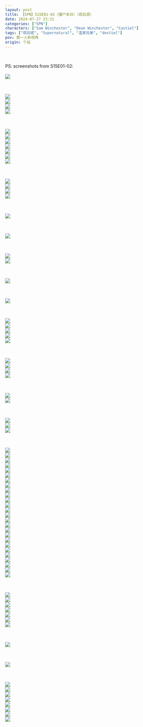 ```yaml
---
layout: post
title: 【SPN】S15E01-02（僵尸末日）（观后感）
date: 2024-07-27 23:31
categories: ["SPN"]
characters: ["Sam Winchester", "Dean Winchester", "Castiel"]
tags: ["观后感", "Supernatural", "温家兄弟", "destiel"]
pov: 第一人称视角
origin: 个站
---
```


<br>

PS: screenshots from S15E01-02:
<br><br>
![](https://raw.githubusercontent.com/junesirius/junesirius.github.io/master/assets/images/SPN/S15/2024-07-27-SPN-1501-1.jpg)
<br>

<br><br>
![](https://raw.githubusercontent.com/junesirius/junesirius.github.io/master/assets/images/SPN/S15/2024-07-27-SPN-1501-2.jpg)
<br>
![](https://raw.githubusercontent.com/junesirius/junesirius.github.io/master/assets/images/SPN/S15/2024-07-27-SPN-1501-3.jpg)
<br>
![](https://raw.githubusercontent.com/junesirius/junesirius.github.io/master/assets/images/SPN/S15/2024-07-27-SPN-1501-4.jpg)
<br>
![](https://raw.githubusercontent.com/junesirius/junesirius.github.io/master/assets/images/SPN/S15/2024-07-27-SPN-1501-5.jpg)
<br>

<br><br>
![](https://raw.githubusercontent.com/junesirius/junesirius.github.io/master/assets/images/SPN/S15/2024-07-27-SPN-1501-6.jpg)
<br>
![](https://raw.githubusercontent.com/junesirius/junesirius.github.io/master/assets/images/SPN/S15/2024-07-27-SPN-1501-7.jpg)
<br>
![](https://raw.githubusercontent.com/junesirius/junesirius.github.io/master/assets/images/SPN/S15/2024-07-27-SPN-1501-8.jpg)
<br>
![](https://raw.githubusercontent.com/junesirius/junesirius.github.io/master/assets/images/SPN/S15/2024-07-27-SPN-1501-9.jpg)
<br>
![](https://raw.githubusercontent.com/junesirius/junesirius.github.io/master/assets/images/SPN/S15/2024-07-27-SPN-1501-10.jpg)
<br>
![](https://raw.githubusercontent.com/junesirius/junesirius.github.io/master/assets/images/SPN/S15/2024-07-27-SPN-1501-11.jpg)
<br>
![](https://raw.githubusercontent.com/junesirius/junesirius.github.io/master/assets/images/SPN/S15/2024-07-27-SPN-1501-12.jpg)
<br>

<br><br>
![](https://raw.githubusercontent.com/junesirius/junesirius.github.io/master/assets/images/SPN/S15/2024-07-27-SPN-1501-13.jpg)
<br>
![](https://raw.githubusercontent.com/junesirius/junesirius.github.io/master/assets/images/SPN/S15/2024-07-27-SPN-1501-14.jpg)
<br>
![](https://raw.githubusercontent.com/junesirius/junesirius.github.io/master/assets/images/SPN/S15/2024-07-27-SPN-1501-15.jpg)
<br>
![](https://raw.githubusercontent.com/junesirius/junesirius.github.io/master/assets/images/SPN/S15/2024-07-27-SPN-1501-16.jpg)
<br>

<br><br>
![](https://raw.githubusercontent.com/junesirius/junesirius.github.io/master/assets/images/SPN/S15/2024-07-27-SPN-1501-17.jpg)
<br>

<br><br>
![](https://raw.githubusercontent.com/junesirius/junesirius.github.io/master/assets/images/SPN/S15/2024-07-27-SPN-1501-18.jpg)
<br>

<br><br>
![](https://raw.githubusercontent.com/junesirius/junesirius.github.io/master/assets/images/SPN/S15/2024-07-27-SPN-1501-19.jpg)
<br>
![](https://raw.githubusercontent.com/junesirius/junesirius.github.io/master/assets/images/SPN/S15/2024-07-27-SPN-1501-20.jpg)
<br>

<br><br>
![](https://raw.githubusercontent.com/junesirius/junesirius.github.io/master/assets/images/SPN/S15/2024-07-27-SPN-1501-21.jpg)
<br>

<br><br>
![](https://raw.githubusercontent.com/junesirius/junesirius.github.io/master/assets/images/SPN/S15/2024-07-27-SPN-1501-22.jpg)
<br>

<br><br>
![](https://raw.githubusercontent.com/junesirius/junesirius.github.io/master/assets/images/SPN/S15/2024-07-27-SPN-1501-23.jpg)
<br>
![](https://raw.githubusercontent.com/junesirius/junesirius.github.io/master/assets/images/SPN/S15/2024-07-27-SPN-1501-24.jpg)
<br>
![](https://raw.githubusercontent.com/junesirius/junesirius.github.io/master/assets/images/SPN/S15/2024-07-27-SPN-1501-25.jpg)
<br>
![](https://raw.githubusercontent.com/junesirius/junesirius.github.io/master/assets/images/SPN/S15/2024-07-27-SPN-1501-26.jpg)
<br>
![](https://raw.githubusercontent.com/junesirius/junesirius.github.io/master/assets/images/SPN/S15/2024-07-27-SPN-1501-27.jpg)
<br>

<br><br>
![](https://raw.githubusercontent.com/junesirius/junesirius.github.io/master/assets/images/SPN/S15/2024-07-27-SPN-1501-28.jpg)
<br>
![](https://raw.githubusercontent.com/junesirius/junesirius.github.io/master/assets/images/SPN/S15/2024-07-27-SPN-1501-29.jpg)
<br>
![](https://raw.githubusercontent.com/junesirius/junesirius.github.io/master/assets/images/SPN/S15/2024-07-27-SPN-1501-30.jpg)
<br>
![](https://raw.githubusercontent.com/junesirius/junesirius.github.io/master/assets/images/SPN/S15/2024-07-27-SPN-1501-31.jpg)
<br>

<br><br>
![](https://raw.githubusercontent.com/junesirius/junesirius.github.io/master/assets/images/SPN/S15/2024-07-27-SPN-1501-32.jpg)
<br>
![](https://raw.githubusercontent.com/junesirius/junesirius.github.io/master/assets/images/SPN/S15/2024-07-27-SPN-1501-33.jpg)
<br>

<br><br>
![](https://raw.githubusercontent.com/junesirius/junesirius.github.io/master/assets/images/SPN/S15/2024-07-27-SPN-1502-1.jpg)
<br>
![](https://raw.githubusercontent.com/junesirius/junesirius.github.io/master/assets/images/SPN/S15/2024-07-27-SPN-1502-2.jpg)
<br>
![](https://raw.githubusercontent.com/junesirius/junesirius.github.io/master/assets/images/SPN/S15/2024-07-27-SPN-1502-3.jpg)
<br>

<br><br>
![](https://raw.githubusercontent.com/junesirius/junesirius.github.io/master/assets/images/SPN/S15/2024-07-27-SPN-1502-5.jpg)
<br>
![](https://raw.githubusercontent.com/junesirius/junesirius.github.io/master/assets/images/SPN/S15/2024-07-27-SPN-1502-6.jpg)
<br>
![](https://raw.githubusercontent.com/junesirius/junesirius.github.io/master/assets/images/SPN/S15/2024-07-27-SPN-1502-7.jpg)
<br>
![](https://raw.githubusercontent.com/junesirius/junesirius.github.io/master/assets/images/SPN/S15/2024-07-27-SPN-1502-8.jpg)
<br>
![](https://raw.githubusercontent.com/junesirius/junesirius.github.io/master/assets/images/SPN/S15/2024-07-27-SPN-1502-9.jpg)
<br>
![](https://raw.githubusercontent.com/junesirius/junesirius.github.io/master/assets/images/SPN/S15/2024-07-27-SPN-1502-10.jpg)
<br>
![](https://raw.githubusercontent.com/junesirius/junesirius.github.io/master/assets/images/SPN/S15/2024-07-27-SPN-1502-11.jpg)
<br>
![](https://raw.githubusercontent.com/junesirius/junesirius.github.io/master/assets/images/SPN/S15/2024-07-27-SPN-1502-12.jpg)
<br>
![](https://raw.githubusercontent.com/junesirius/junesirius.github.io/master/assets/images/SPN/S15/2024-07-27-SPN-1502-13.jpg)
<br>
![](https://raw.githubusercontent.com/junesirius/junesirius.github.io/master/assets/images/SPN/S15/2024-07-27-SPN-1502-14.jpg)
<br>
![](https://raw.githubusercontent.com/junesirius/junesirius.github.io/master/assets/images/SPN/S15/2024-07-27-SPN-1502-15.jpg)
<br>
![](https://raw.githubusercontent.com/junesirius/junesirius.github.io/master/assets/images/SPN/S15/2024-07-27-SPN-1502-16.jpg)
<br>
![](https://raw.githubusercontent.com/junesirius/junesirius.github.io/master/assets/images/SPN/S15/2024-07-27-SPN-1502-17.jpg)
<br>
![](https://raw.githubusercontent.com/junesirius/junesirius.github.io/master/assets/images/SPN/S15/2024-07-27-SPN-1502-18.jpg)
<br>
![](https://raw.githubusercontent.com/junesirius/junesirius.github.io/master/assets/images/SPN/S15/2024-07-27-SPN-1502-19.jpg)
<br>
![](https://raw.githubusercontent.com/junesirius/junesirius.github.io/master/assets/images/SPN/S15/2024-07-27-SPN-1502-20.jpg)
<br>
![](https://raw.githubusercontent.com/junesirius/junesirius.github.io/master/assets/images/SPN/S15/2024-07-27-SPN-1502-21.jpg)
<br>
![](https://raw.githubusercontent.com/junesirius/junesirius.github.io/master/assets/images/SPN/S15/2024-07-27-SPN-1502-22.jpg)
<br>
![](https://raw.githubusercontent.com/junesirius/junesirius.github.io/master/assets/images/SPN/S15/2024-07-27-SPN-1502-23.jpg)
<br>
![](https://raw.githubusercontent.com/junesirius/junesirius.github.io/master/assets/images/SPN/S15/2024-07-27-SPN-1502-24.jpg)
<br>
![](https://raw.githubusercontent.com/junesirius/junesirius.github.io/master/assets/images/SPN/S15/2024-07-27-SPN-1502-25.jpg)
<br>
![](https://raw.githubusercontent.com/junesirius/junesirius.github.io/master/assets/images/SPN/S15/2024-07-27-SPN-1502-26.jpg)
<br>
![](https://raw.githubusercontent.com/junesirius/junesirius.github.io/master/assets/images/SPN/S15/2024-07-27-SPN-1502-27.jpg)
<br>
![](https://raw.githubusercontent.com/junesirius/junesirius.github.io/master/assets/images/SPN/S15/2024-07-27-SPN-1502-28.jpg)
<br>
![](https://raw.githubusercontent.com/junesirius/junesirius.github.io/master/assets/images/SPN/S15/2024-07-27-SPN-1502-29.jpg)
<br>
![](https://raw.githubusercontent.com/junesirius/junesirius.github.io/master/assets/images/SPN/S15/2024-07-27-SPN-1502-30.jpg)
<br>

<br><br>
![](https://raw.githubusercontent.com/junesirius/junesirius.github.io/master/assets/images/SPN/S15/2024-07-27-SPN-1502-4.jpg)
<br>
![](https://raw.githubusercontent.com/junesirius/junesirius.github.io/master/assets/images/SPN/S15/2024-07-27-SPN-1502-34.jpg)
<br>
![](https://raw.githubusercontent.com/junesirius/junesirius.github.io/master/assets/images/SPN/S15/2024-07-27-SPN-1502-35.jpg)
<br>
![](https://raw.githubusercontent.com/junesirius/junesirius.github.io/master/assets/images/SPN/S15/2024-07-27-SPN-1502-36.jpg)
<br>
![](https://raw.githubusercontent.com/junesirius/junesirius.github.io/master/assets/images/SPN/S15/2024-07-27-SPN-1502-37.jpg)
<br>
![](https://raw.githubusercontent.com/junesirius/junesirius.github.io/master/assets/images/SPN/S15/2024-07-27-SPN-1502-38.jpg)
<br>
![](https://raw.githubusercontent.com/junesirius/junesirius.github.io/master/assets/images/SPN/S15/2024-07-27-SPN-1502-39.jpg)
<br>

<br><br>
![](https://raw.githubusercontent.com/junesirius/junesirius.github.io/master/assets/images/SPN/S15/2024-07-27-SPN-1502-40.jpg)
<br>

<br><br>
![](https://raw.githubusercontent.com/junesirius/junesirius.github.io/master/assets/images/SPN/S15/2024-07-27-SPN-1502-41.jpg)
<br>

<br><br>
![](https://raw.githubusercontent.com/junesirius/junesirius.github.io/master/assets/images/SPN/S15/2024-07-27-SPN-1502-31.jpg)
<br>
![](https://raw.githubusercontent.com/junesirius/junesirius.github.io/master/assets/images/SPN/S15/2024-07-27-SPN-1502-32.jpg)
<br>
![](https://raw.githubusercontent.com/junesirius/junesirius.github.io/master/assets/images/SPN/S15/2024-07-27-SPN-1502-33.jpg)
<br>
![](https://raw.githubusercontent.com/junesirius/junesirius.github.io/master/assets/images/SPN/S15/2024-07-27-SPN-1502-42.jpg)
<br>
![](https://raw.githubusercontent.com/junesirius/junesirius.github.io/master/assets/images/SPN/S15/2024-07-27-SPN-1502-43.jpg)
<br>
![](https://raw.githubusercontent.com/junesirius/junesirius.github.io/master/assets/images/SPN/S15/2024-07-27-SPN-1502-44.jpg)
<br>
![](https://raw.githubusercontent.com/junesirius/junesirius.github.io/master/assets/images/SPN/S15/2024-07-27-SPN-1502-45.jpg)
<br>
![](https://raw.githubusercontent.com/junesirius/junesirius.github.io/master/assets/images/SPN/S15/2024-07-27-SPN-1502-46.jpg)
<br>

